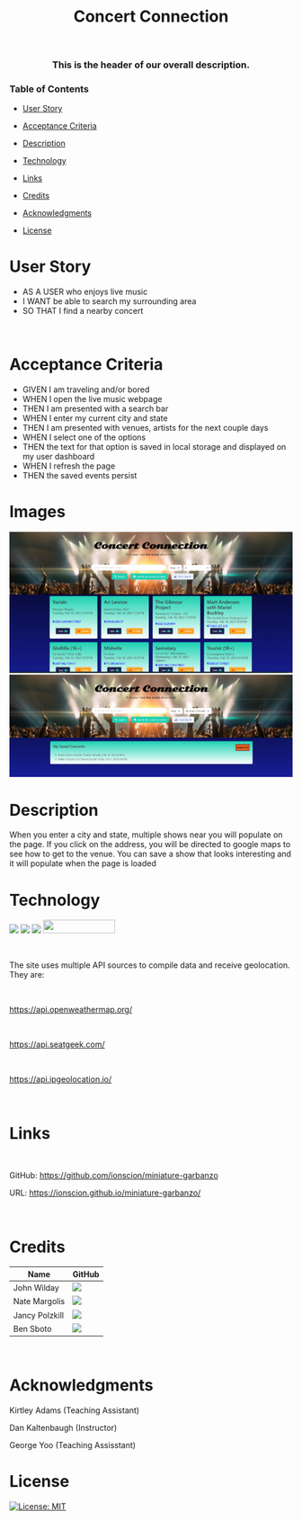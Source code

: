<h1 align="center">
Concert Connection
</h1>

<p>&nbsp;</p>

<h3 align="center">

This is the header of our overall description.

</h3>



### Table of Contents

- [User Story](#user-story)

- [Acceptance Criteria](#acceptance-criteria)

- [Description](#description)

- [Technology](#technology)

- [Links](#links)

- [Credits](#credits)

- [Acknowledgments](#acknowledgments)

- [License](#license)

# User Story

- AS A USER who enjoys live music
- I WANT be able to search my surrounding area
- SO THAT I find a nearby concert

<p>&nbsp;</p>

# Acceptance Criteria

- GIVEN I am traveling and/or bored
- WHEN I open the live music webpage
- THEN I am presented with a search bar
- WHEN I enter my current city and state
- THEN I am presented with venues, artists for the next couple days
- WHEN I select one of the options
- THEN the text for that option is saved in local storage and displayed on my user dashboard
- WHEN I refresh the page
- THEN the saved events persist

# Images

![Website Screen Shots](./assets/images/Webpage%202.png)
![Website Screen Shots](./assets/images/Save%20Searches.png)

# Description

When you enter a city and state, multiple shows near you will populate on the page. If you click on the address, you will be directed to google maps to see how to get to the venue. You can save a show that looks interesting and it will populate when the page is loaded

# Technology

<img src="https://img.shields.io/badge/HTML-239120?style=for-the-badge&logo=html5&logoColor=white"> <img src="https://img.shields.io/badge/CSS-239120?&style=for-the-badge&logo=css3&logoColor=white"> <img src="https://img.shields.io/badge/JavaScript-323330?style=for-the-badge&logo=javascript&logoColor=F7DF1E"> <img src="https://user-images.githubusercontent.com/107449948/182315151-08c6a8cb-9059-4929-9f23-8c04075ef5c2.png" width="128" height="24">

<p>&nbsp;</p>

The site uses multiple API sources to compile data and receive geolocation. They are:

<br>

https://api.openweathermap.org/

<br>

https://api.seatgeek.com/

<br>

https://api.ipgeolocation.io/

<p>&nbsp;</p>

# Links

<p>&nbsp;</p>

GitHub: https://github.com/ionscion/miniature-garbanzo

URL: https://ionscion.github.io/miniature-garbanzo/

<p>&nbsp;</p>

# Credits
| Name | GitHub |
|------|--------|
| John Wilday | [<img src="https://img.shields.io/badge/GitHub-100000?style=for-the-badge&logo=github&logoColor=white">](https://github.com/999888Z)
| Nate Margolis | [<img src="https://img.shields.io/badge/GitHub-100000?style=for-the-badge&logo=github&logoColor=white">](https://github.com/Nmargolis00)
| Jancy Polzkill | [<img src="https://img.shields.io/badge/GitHub-100000?style=for-the-badge&logo=github&logoColor=white">](https://github.com/jancypp)
| Ben Sboto | [<img src="https://img.shields.io/badge/GitHub-100000?style=for-the-badge&logo=github&logoColor=white">](https://github.com/ionscion)

<p>&nbsp;</p>

# Acknowledgments

Kirtley Adams (Teaching Assistant) <br>

Dan Kaltenbaugh (Instructor)<br>

George Yoo (Teaching Assisstant)

# License

[![License: MIT](https://img.shields.io/badge/License-MIT-yellow.svg)](https://opensource.org/licenses/MIT)
